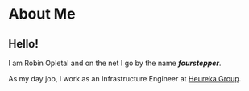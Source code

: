 # About Me

## Hello!

I am Robin Opletal and on the net I go by the name _**fourstepper**_.

As my day job, I work as an Infrastructure Engineer at [Heureka Group](https://heureka.group/cz-en/).

